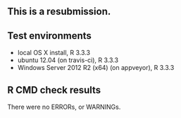 This is a resubmission.
-----------------------

## Test environments
* local OS X install, R 3.3.3
* ubuntu 12.04 (on travis-ci), R 3.3.3
* Windows Server 2012 R2 (x64) (on appveyor), R 3.3.3

## R CMD check results
There were no ERRORs, or WARNINGs.

